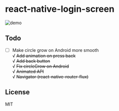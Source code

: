 # react-native-login-screen
![demo](https://raw.githubusercontent.com/dwicao/react-native-login-screen/master/demo_app.gif)  

## Todo
* [ ] Make circle grow on Android more smooth  
√ ~~Add animation on press back~~  
√ ~~Add back button~~  
√ ~~Fix circleGrow on Android~~  
√ ~~Animated API~~  
√ ~~Navigator (react-native-router-flux)~~

## License
MIT

